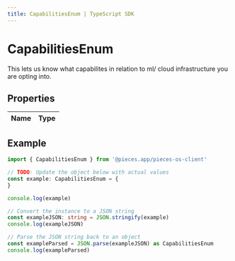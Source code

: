 ```yaml
---
title: CapabilitiesEnum | TypeScript SDK
---
```



# CapabilitiesEnum

This lets us know what capabilites in relation to ml/ cloud infrastructure you are opting into.

## Properties

Name | Type
------------ | -------------

## Example

```typescript
import { CapabilitiesEnum } from '@pieces.app/pieces-os-client'

// TODO: Update the object below with actual values
const example: CapabilitiesEnum = {
}

console.log(example)

// Convert the instance to a JSON string
const exampleJSON: string = JSON.stringify(example)
console.log(exampleJSON)

// Parse the JSON string back to an object
const exampleParsed = JSON.parse(exampleJSON) as CapabilitiesEnum
console.log(exampleParsed)
```


